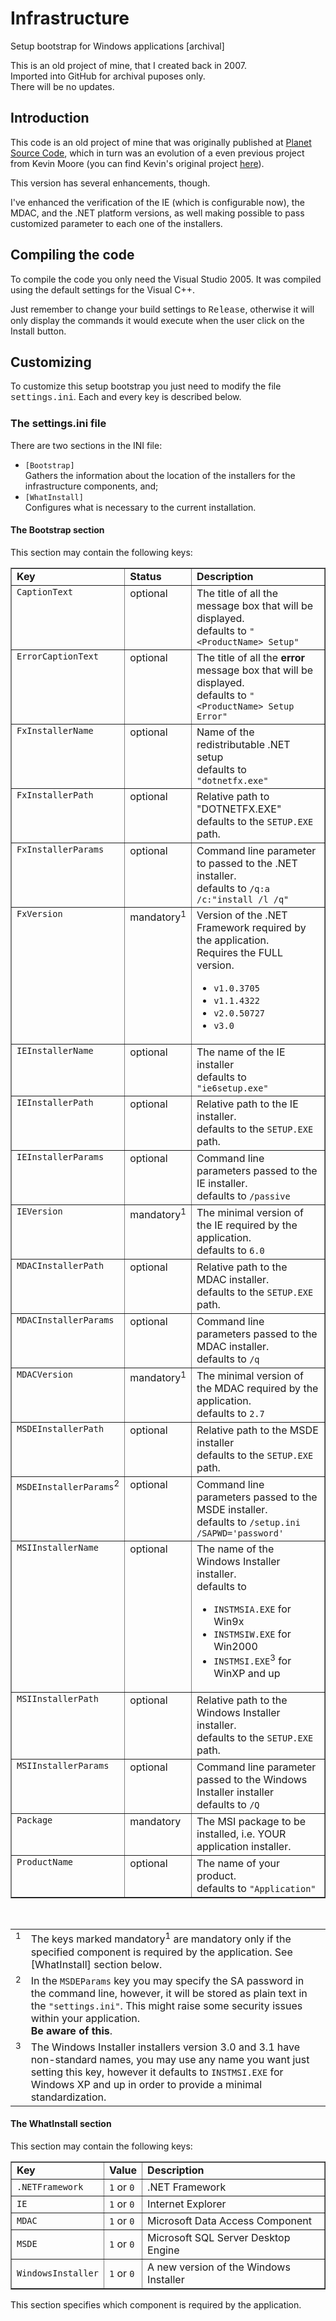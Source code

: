 # Infrastructure
Setup bootstrap for Windows applications [archival]

This is an old project of mine, that I created back in 2007.<br/>
Imported into GitHub for archival puposes only.<br/>
There will be no updates.

<H2>Introduction</H2><P>This code is an old project of mine that was originally published at <A href="http://planet-source-code.com/vb/scripts/ShowCode.asp?txtCodeId=3221&amp;lngWId=10">Planet Source Code</A>, which in turn was an evolution of a even previous project from Kevin Moore (you can find Kevin's original project <A href="http://www.codeproject.com/managedcpp/dotnetsetup.asp">here</A>). </P><P>This version has several enhancements, though.</P><P>I've enhanced the verification of the IE (which is configurable now), the MDAC, and the .NET platform versions, as well making possible to pass customized parameter to each one of the installers. </P><H2>Compiling the code</H2><P>To compile the code you only need the Visual Studio 2005. It was compiled using the default settings for the Visual C++.</P><P>Just remember to&nbsp;change your build settings to <FONT face="Courier New">Release</FONT>, otherwise it will only display the commands it would execute when the user click on the Install button.</P><H2>Customizing</H2><P>To customize this setup bootstrap you&nbsp;just need to modify the file <FONT face="Courier New">settings.ini</FONT>. Each and every key is described below.</P><H3>The settings.ini file</H3><P>There are two sections in the INI file:</P><UL><LI><CODE>[Bootstrap]</CODE><BR />Gathers the information about the location&nbsp;of the installers for the infrastructure components, and;<BR /></LI><LI><CODE>[WhatInstall]</CODE><BR />Configures what is necessary to the current installation.</LI></UL><H4>The Bootstrap section</H4><P>This section may contain the following keys:</P><TABLE cellSpacing="0" cellPadding="2" border="1"><TBODY><TR><TD><STRONG>Key</STRONG> </TD><TD><STRONG>Status</STRONG> </TD><TD><STRONG>Description</STRONG></TD></TR><TR><TD vAlign="top"><CODE>CaptionText</CODE> </TD><TD vAlign="top">optional </TD><TD vAlign="top">The title of all the message box that will be displayed.<BR />defaults to <CODE>&quot;&lt;ProductName&gt; Setup&quot;</CODE></TD></TR><TR><TD vAlign="top"><CODE>ErrorCaptionText</CODE> </TD><TD vAlign="top">optional </TD><TD vAlign="top">The title of all the <STRONG>error</STRONG> message box that will be displayed.<BR />defaults to <CODE>&quot;&lt;ProductName&gt; Setup Error&quot;</CODE> </TD></TR><TR><TD vAlign="top"><CODE>FxInstallerName</CODE> </TD><TD vAlign="top">optional </TD><TD vAlign="top">Name of the redistributable .NET setup<BR />defaults to <CODE>&quot;dotnetfx.exe&quot;</CODE> </TD></TR><TR><TD vAlign="top"><CODE>FxInstallerPath</CODE> </TD><TD vAlign="top">optional </TD><TD vAlign="top">Relative path to &quot;DOTNETFX.EXE&quot;<BR />defaults to the <CODE>SETUP.EXE</CODE> path. </TD></TR><TR><TD vAlign="top"><CODE>FxInstallerParams</CODE> </TD><TD vAlign="top">optional </TD><TD vAlign="top">Command line parameter to passed to the .NET installer.<BR />defaults to <CODE>/q:a /c:&quot;install /l /q&quot;</CODE> </TD></TR><TR><TD vAlign="top"><CODE>FxVersion</CODE> </TD><TD vAlign="top">mandatory<SUP>1</SUP> </TD><TD vAlign="top">Version of the .NET Framework required by the application.<BR />Requires the FULL version. <UL><LI><CODE>v1.0.3705</CODE> </LI><LI><CODE>v1.1.4322</CODE> </LI><LI><CODE>v2.0.50727</CODE> </LI><LI><CODE>v3.0</CODE></LI></UL></TD></TR><TR><TD vAlign="top"><CODE>IEInstallerName</CODE> </TD><TD vAlign="top">optional </TD><TD vAlign="top">The name of the IE installer<BR />defaults to <CODE>&quot;ie6setup.exe&quot;</CODE> </TD></TR><TR><TD vAlign="top"><CODE>IEInstallerPath</CODE> </TD><TD vAlign="top">optional </TD><TD vAlign="top">Relative path to the IE installer.<BR />defaults to the <CODE>SETUP.EXE</CODE> path. </TD></TR><TR><TD vAlign="top"><CODE>IEInstallerParams</CODE> </TD><TD vAlign="top">optional </TD><TD vAlign="top">Command line parameters passed to the IE installer.<BR />defaults to <CODE>/passive</CODE> </TD></TR><TR><TD vAlign="top"><CODE>IEVersion</CODE> </TD><TD vAlign="top">mandatory<SUP>1</SUP> </TD><TD vAlign="top">The minimal version of the IE required by the application.<BR />defaults to <CODE>6.0</CODE> </TD></TR><TR><TD vAlign="top"><CODE>MDACInstallerPath</CODE> </TD><TD vAlign="top">optional </TD><TD vAlign="top">Relative path to the MDAC installer.<BR />defaults to the <CODE>SETUP.EXE</CODE> path. </TD></TR><TR><TD vAlign="top"><CODE>MDACInstallerParams</CODE> </TD><TD vAlign="top">optional </TD><TD vAlign="top">Command line parameters passed to the MDAC installer.<BR />defaults to <CODE>/q</CODE> </TD></TR><TR><TD vAlign="top"><CODE>MDACVersion</CODE> </TD><TD vAlign="top">mandatory<SUP>1</SUP> </TD><TD vAlign="top">The minimal version of the MDAC required by the application.<BR />defaults to <CODE>2.7</CODE> </TD></TR><TR><TD vAlign="top"><CODE>MSDEInstallerPath</CODE> </TD><TD vAlign="top">optional </TD><TD vAlign="top">Relative path to the MSDE installer<BR />defaults to the <CODE>SETUP.EXE</CODE> path. </TD></TR><TR><TD vAlign="top"><CODE>MSDEInstallerParams</CODE><SUP>2</SUP> </TD><TD vAlign="top">optional </TD><TD vAlign="top">Command line parameters passed to the MSDE installer.<BR />defaults to <CODE>/setup.ini /SAPWD='password'</CODE> </TD></TR><TR><TD vAlign="top"><CODE>MSIInstallerName</CODE> </TD><TD vAlign="top">optional </TD><TD vAlign="top">The name of the Windows Installer installer.<BR />defaults to <UL><LI><CODE>INSTMSIA.EXE</CODE> for Win9x </LI><LI><CODE>INSTMSIW.EXE</CODE> for Win2000 </LI><LI><CODE>INSTMSI.EXE</CODE><SUP>3</SUP> for WinXP and up</LI></UL></TD></TR><TR><TD vAlign="top"><CODE>MSIInstallerPath</CODE> </TD><TD vAlign="top">optional </TD><TD vAlign="top">Relative path to the Windows Installer installer.<BR />defaults to the <CODE>SETUP.EXE</CODE> path. </TD></TR><TR><TD vAlign="top"><CODE>MSIInstallerParams</CODE> </TD><TD vAlign="top">optional </TD><TD vAlign="top">Command line parameter passed to the Windows Installer installer<BR />defaults to <CODE>/Q</CODE> </TD></TR><TR><TD vAlign="top"><CODE>Package</CODE> </TD><TD vAlign="top">mandatory </TD><TD vAlign="top">The MSI package to be installed, i.e. YOUR application installer. </TD></TR><TR><TD vAlign="top"><CODE>ProductName</CODE> </TD><TD vAlign="top">optional </TD><TD vAlign="top">The name of your product.<BR />defaults to <CODE>&quot;Application&quot;</CODE></TD></TR></TBODY></TABLE><BR /><TABLE cellSpacing="0" cellPadding="1" border="0"><TBODY><TR><TD vAlign="top"><SUP>1</SUP> </TD><TD vAlign="top">The keys marked mandatory<SUP>1</SUP> are mandatory only if the specified component is required by the application. See [WhatInstall] section below.<BR /></TD></TR><TR><TD vAlign="top"><SUP>2</SUP> </TD><TD vAlign="top">In the <CODE>MSDEParams</CODE> key you may specify the SA password in the command line, however, it will be stored as plain text in the <CODE>&quot;settings.ini&quot;</CODE>. This might raise some security issues within your application. <BR /><STRONG>Be aware of this</STRONG>.<BR /></TD></TR><TR><TD vAlign="top"><SUP>3</SUP> </TD><TD vAlign="top">The Windows Installer installers version 3.0 and 3.1 have non-standard names, you may use any name you want just setting this key, however it defaults to <CODE>INSTMSI.EXE</CODE> for Windows XP and up in order to provide a minimal standardization.</TD></TR></TBODY></TABLE><H4>The WhatInstall section</H4><P>This section may contain the following keys:</P><TABLE cellSpacing="0" cellPadding="2" border="1"><TBODY><TR><TD><STRONG>Key</STRONG> </TD><TD><STRONG>Value</STRONG> </TD><TD><STRONG>Description</STRONG> </TD></TR><TR><TD><CODE>.NETFramework</CODE> </TD><TD><CODE>1</CODE> or <CODE>0</CODE> </TD><TD>.NET Framework </TD></TR><TR><TD><CODE>IE</CODE> </TD><TD><CODE>1</CODE> or <CODE>0</CODE> </TD><TD>Internet Explorer </TD></TR><TR><TD><CODE>MDAC</CODE> </TD><TD><CODE>1</CODE> or <CODE>0</CODE> </TD><TD>Microsoft Data Access Component </TD></TR><TR><TD><CODE>MSDE</CODE> </TD><TD><CODE>1</CODE> or <CODE>0</CODE> </TD><TD>Microsoft SQL Server Desktop Engine </TD></TR><TR><TD><CODE>WindowsInstaller</CODE> </TD><TD><CODE>1</CODE> or <CODE>0</CODE> </TD><TD>A new version of the Windows Installer </TD></TR></TBODY></TABLE><P>This section specifies which component&nbsp;is&nbsp;required by the application.</P>
